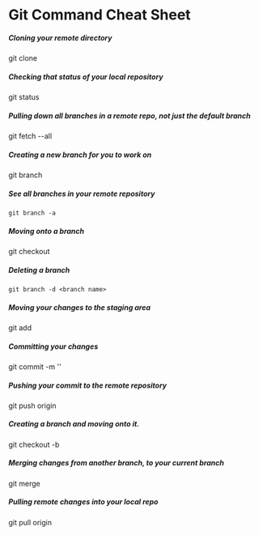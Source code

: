 # Git Command Cheat Sheet

##### Cloning your remote directory
  git clone <remote directory>

##### Checking that status of your local repository
  git status

##### Pulling down all branches in a remote repo, not just the default branch
  git fetch --all

##### Creating a new branch for you to work on
  git branch <new branch name>

##### See all branches in your remote repository
	git branch -a

##### Moving onto a branch
  git checkout <branch name>

##### Deleting a branch
	git branch -d <branch name>

##### Moving your changes to the staging area
  git add <file name>

##### Committing your changes
  git commit -m '<commit message here>'

##### Pushing your commit to the remote repository
  git push origin <branch name>

##### Creating a branch and moving onto it.
  git checkout -b <new branch name>

##### Merging changes from another branch, to your current branch
  git merge <branch you want to merge with your current branch>

##### Pulling remote changes into your local repo
  git pull origin <branch name>
